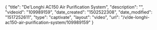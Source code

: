 {
    "title": "De'Longhi AC150 Air Purification System",
    "description": "",
    "videoid": "109989159",
    "date_created": "1502522308",
    "date_modified": "1517252611",
    "type": "captivate",
    "layout": "video",
    "url": "\/v\/de-longhi-ac150-air-purification-system\/109989159"
}